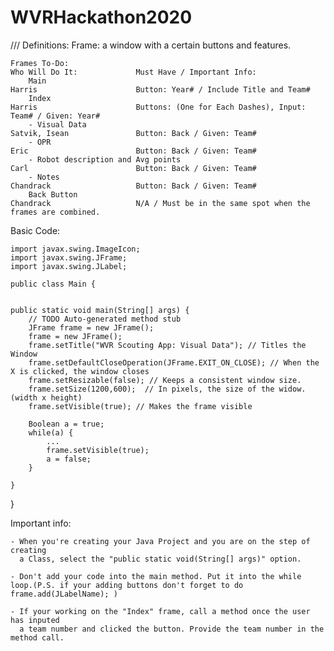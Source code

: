# WVRHackathon2020
///
Definitions:
	  Frame: a window with a certain buttons and features.
    
    
	Frames To-Do:                                                               Who Will Do It:             Must Have / Important Info:
	    Main                                                                    Harris                      Button: Year# / Include Title and Team#
	    Index                                                                   Harris                      Buttons: (One for Each Dashes), Input: Team# / Given: Year#
	    - Visual Data                                                           Satvik, Isean               Button: Back / Given: Team#
	    - OPR                                                                   Eric                        Button: Back / Given: Team#
	    - Robot description and Avg points                                      Carl                        Button: Back / Given: Team#
	    - Notes                                                                 Chandrack                   Button: Back / Given: Team#
	    Back Button                                                             Chandrack                   N/A / Must be in the same spot when the frames are combined.


Basic Code:

	import javax.swing.ImageIcon;
	import javax.swing.JFrame;
	import javax.swing.JLabel;

	public class Main {

	
	public static void main(String[] args) {
		// TODO Auto-generated method stub
		JFrame frame = new JFrame();
		frame = new JFrame();
		frame.setTitle("WVR Scouting App: Visual Data"); // Titles the Window
		frame.setDefaultCloseOperation(JFrame.EXIT_ON_CLOSE); // When the X is clicked, the window closes
		frame.setResizable(false); // Keeps a consistent window size.
		frame.setSize(1200,600);  // In pixels, the size of the widow. (width x height)
		frame.setVisible(true); // Makes the frame visible
		
		Boolean a = true;
		while(a) {
			...
			frame.setVisible(true);
			a = false;
		}
		
	}

}





Important info:

	- When you're creating your Java Project and you are on the step of creating 
	  a Class, select the "public static void(String[] args)" option.
	  
	- Don't add your code into the main method. Put it into the while loop.(P.S. if your adding buttons don't forget to do frame.add(JLabelName); )
	  
	- If your working on the "Index" frame, call a method once the user has inputed 
	  a team number and clicked the button. Provide the team number in the method call.
